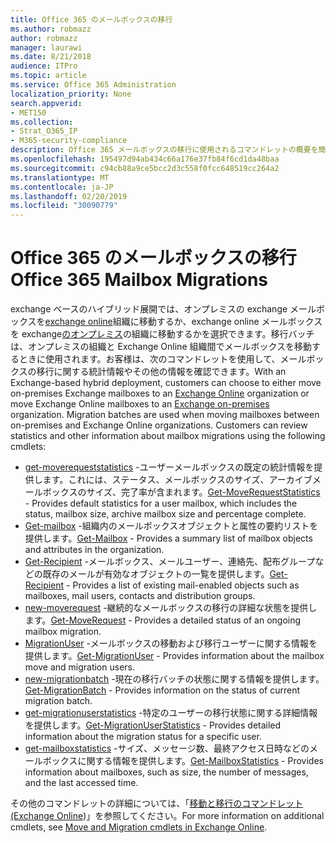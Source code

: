 ```yaml
---
title: Office 365 のメールボックスの移行
ms.author: robmazz
author: robmazz
manager: laurawi
ms.date: 8/21/2018
audience: ITPro
ms.topic: article
ms.service: Office 365 Administration
localization_priority: None
search.appverid:
- MET150
ms.collection:
- Strat_O365_IP
- M365-security-compliance
description: Office 365 メールボックスの移行に使用されるコマンドレットの概要を簡単に説明します。
ms.openlocfilehash: 195497d94ab434c66a176e37fb84f6cd1da48baa
ms.sourcegitcommit: c94cb88a9ce5bcc2d3c558f0fcc648519cc264a2
ms.translationtype: MT
ms.contentlocale: ja-JP
ms.lasthandoff: 02/20/2019
ms.locfileid: "30090779"
---
```

# <a name="office-365-mailbox-migrations"></a><span data-ttu-id="b56a0-103">Office 365 のメールボックスの移行</span><span class="sxs-lookup"><span data-stu-id="b56a0-103">Office 365 Mailbox Migrations</span></span>
<span data-ttu-id="b56a0-p101">exchange ベースのハイブリッド展開では、オンプレミスの exchange メールボックスを[exchange online](https://docs.microsoft.com/Exchange/exchange-online)組織に移動するか、exchange online メールボックスを exchange[のオンプレミス](https://docs.microsoft.com/Exchange/exchange-server)の組織に移動するかを選択できます。移行バッチは、オンプレミスの組織と Exchange Online 組織間でメールボックスを移動するときに使用されます。お客様は、次のコマンドレットを使用して、メールボックスの移行に関する統計情報やその他の情報を確認できます。</span><span class="sxs-lookup"><span data-stu-id="b56a0-p101">With an Exchange-based hybrid deployment, customers can choose to either move on-premises Exchange mailboxes to an [Exchange Online](https://docs.microsoft.com/Exchange/exchange-online) organization or move Exchange Online mailboxes to an [Exchange on-premises](https://docs.microsoft.com/Exchange/exchange-server) organization. Migration batches are used when moving mailboxes between on-premises and Exchange Online organizations. Customers can review statistics and other information about mailbox migrations using the following cmdlets:</span></span>

- <span data-ttu-id="b56a0-107">[get-moverequeststatistics](https://docs.microsoft.com/powershell/module/exchange/move-and-migration/Get-MoveRequestStatistics?view=exchange-ps) -ユーザーメールボックスの既定の統計情報を提供します。これには、ステータス、メールボックスのサイズ、アーカイブメールボックスのサイズ、完了率が含まれます。</span><span class="sxs-lookup"><span data-stu-id="b56a0-107">[Get-MoveRequestStatistics](https://docs.microsoft.com/powershell/module/exchange/move-and-migration/Get-MoveRequestStatistics?view=exchange-ps) - Provides default statistics for a user mailbox, which includes the status, mailbox size, archive mailbox size and percentage complete.</span></span>
- <span data-ttu-id="b56a0-108">[Get-mailbox](https://docs.microsoft.com/powershell/module/exchange/mailboxes/Get-Mailbox?view=exchange-ps
) -組織内のメールボックスオブジェクトと属性の要約リストを提供します。</span><span class="sxs-lookup"><span data-stu-id="b56a0-108">[Get-Mailbox](https://docs.microsoft.com/powershell/module/exchange/mailboxes/Get-Mailbox?view=exchange-ps
) - Provides a summary list of mailbox objects and attributes in the organization.</span></span>
- <span data-ttu-id="b56a0-109">[Get-Recipient](https://docs.microsoft.com/powershell/module/exchange/users-and-groups/Get-Recipient?view=exchange-ps) -メールボックス、メールユーザー、連絡先、配布グループなどの既存のメールが有効なオブジェクトの一覧を提供します。</span><span class="sxs-lookup"><span data-stu-id="b56a0-109">[Get-Recipient](https://docs.microsoft.com/powershell/module/exchange/users-and-groups/Get-Recipient?view=exchange-ps) - Provides a list of existing mail-enabled objects such as mailboxes, mail users, contacts and distribution groups.</span></span>
- <span data-ttu-id="b56a0-110">[new-moverequest](https://docs.microsoft.com/powershell/module/exchange/move-and-migration/Get-MoveRequest?view=exchange-ps) -継続的なメールボックスの移行の詳細な状態を提供します。</span><span class="sxs-lookup"><span data-stu-id="b56a0-110">[Get-MoveRequest](https://docs.microsoft.com/powershell/module/exchange/move-and-migration/Get-MoveRequest?view=exchange-ps) - Provides a detailed status of an ongoing mailbox migration.</span></span>
- <span data-ttu-id="b56a0-111">[MigrationUser](https://docs.microsoft.com/powershell/module/exchange/move-and-migration/Get-MigrationUser?view=exchange-ps) -メールボックスの移動および移行ユーザーに関する情報を提供します。</span><span class="sxs-lookup"><span data-stu-id="b56a0-111">[Get-MigrationUser](https://docs.microsoft.com/powershell/module/exchange/move-and-migration/Get-MigrationUser?view=exchange-ps) - Provides information about the mailbox move and migration users.</span></span>
- <span data-ttu-id="b56a0-112">[new-migrationbatch](https://docs.microsoft.com/powershell/module/exchange/move-and-migration/Get-MigrationBatch?view=exchange-ps) -現在の移行バッチの状態に関する情報を提供します。</span><span class="sxs-lookup"><span data-stu-id="b56a0-112">[Get-MigrationBatch](https://docs.microsoft.com/powershell/module/exchange/move-and-migration/Get-MigrationBatch?view=exchange-ps) - Provides information on the status of current migration batch.</span></span>
- <span data-ttu-id="b56a0-113">[get-migrationuserstatistics](https://docs.microsoft.com/powershell/module/exchange/move-and-migration/Get-MigrationUserStatistics?view=exchange-ps) -特定のユーザーの移行状態に関する詳細情報を提供します。</span><span class="sxs-lookup"><span data-stu-id="b56a0-113">[Get-MigrationUserStatistics](https://docs.microsoft.com/powershell/module/exchange/move-and-migration/Get-MigrationUserStatistics?view=exchange-ps) - Provides detailed information about the migration status for a specific user.</span></span>
- <span data-ttu-id="b56a0-114">[get-mailboxstatistics](https://docs.microsoft.com/powershell/module/exchange/mailboxes/Get-MailboxStatistics?view=exchange-ps) -サイズ、メッセージ数、最終アクセス日時などのメールボックスに関する情報を提供します。</span><span class="sxs-lookup"><span data-stu-id="b56a0-114">[Get-MailboxStatistics](https://docs.microsoft.com/powershell/module/exchange/mailboxes/Get-MailboxStatistics?view=exchange-ps) - Provides information about mailboxes, such as size, the number of messages, and the last accessed time.</span></span>

<span data-ttu-id="b56a0-115">その他のコマンドレットの詳細については、「[移動と移行のコマンドレット (Exchange Online](https://docs.microsoft.com/powershell/exchange/exchange-online/exchange-online-powershell?view=exchange-ps))」を参照してください。</span><span class="sxs-lookup"><span data-stu-id="b56a0-115">For more information on additional cmdlets, see [Move and Migration cmdlets in Exchange Online](https://docs.microsoft.com/powershell/exchange/exchange-online/exchange-online-powershell?view=exchange-ps).</span></span>
